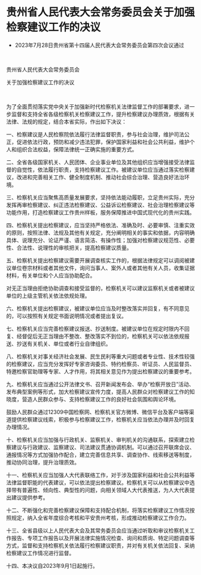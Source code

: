 # 贵州省人民代表大会常务委员会关于加强检察建议工作的决议

- 2023年7月28日贵州省第十四届人民代表大会常务委员会第四次会议通过

<!-- INFO END -->

​

贵州省人民代表大会常务委员会

关于加强检察建议工作的决议

​

为了全面贯彻落实党中央关于加强新时代检察机关法律监督工作的部署要求，进一步监督和支持全省各级检察机关检察建议工作，提升检察建议办理质效，根据有关法律、法规的规定，结合本省实际，作出如下决议：

一、检察建议是人民检察院依法履行法律监督职责，参与社会治理，维护司法公正，促进依法行政，预防和减少违法犯罪，保护国家利益和社会公共利益，维护个人和组织合法权益，保障法律统一正确实施的重要方式。

二、全省各级国家机关、人民团体、企业事业单位及其他组织应当增强接受法律监督的自觉性，依法履行职责，支持检察建议工作。被建议单位应当通过落实检察建议，改进和完善相关工作、健全制度机制、推动社会综合治理、营造良好法治环境。

三、检察机关应当聚焦高质量发展要求，坚持依法能动履职，立足贵州实际，充分发挥再审检察建议、纠正违法检察建议、公益诉讼检察建议、社会治理检察建议等功能作用，打造检察建议工作贵州样板，服务保障推进中国式现代化的贵州实践。

四、检察机关提出检察建议，应当坚持严格依法、准确及时、必要审慎、注重实效的原则，按照法律、法规及其他有关规定，充分阐明相关的事实和依据，内容明确具体、说理充分、论证严谨、语言简洁、有操作性；加强对检察建议规范性、必要性、合法性、说理性的审核把关，提高检察建议质量。

五、检察机关提出检察建议需要开展调查核实工作的，根据法律规定可以调阅被建议单位卷宗材料或者其他文件，询问当事人、案外人或者其他有关人员，收集证据材料，有关单位和个人应当协助配合。

对无正当理由拒绝协助调查和接受监督的，检察机关可以建议监察机关或者被建议单位的上级主管机关依法依规处理。

六、检察机关提出检察建议，被建议单位应当及时整改落实并回复，有不同意见的，可以按照有关规定书面说明情况或者提出复议。

七、检察机关应当完善检察建议报送、抄送制度。被建议单位在规定时限内不回复、经督促后无正当理由不整改、整改落实不到位的，检察机关可以依法依规报送、抄送有关机关、单位或者行业自律组织。

八、检察机关对事关经济社会发展、民生民利等重大问题或者专业性、技术性较强的检察建议，应当充分发挥好专家咨询委员、特约检察员、听证员、人民监督员、特邀检察官助理等专家、人才作用，将其相关意见作为提出检察建议的重要参考。

九、检察机关应当通过公开法律文书、召开新闻发布会、举办“检察开放日”活动、发布典型案例等形式，加大检察建议宣传力度，提高人民群众对检察建议工作的知晓度，营造人民群众参与、支持检察建议工作的良好社会氛围和舆论环境。

鼓励人民群众通过12309中国检察网、检察机关官方微博、微信平台及客户端等渠道提供检察建议线索，积极参与检察建议工作，检察机关应当依法办理并及时回复办理情况。

十、检察机关应当加强与行政机关、监察机关、审判机关的沟通联系，探索建立检察建议与行政建议、监察建议、司法建议贯通协调机制。可以通过召开联席会议、通报情况等方式加强协作配合，建立完善信息共享、调查协作、线索移送等制度，推动协同治理，提升治理质效。

十一、检察机关应当加强人大代表联络工作，对于涉及国家利益和社会公共利益等法律监督职能的代表建议，可以依法提出检察建议。检察机关可以从检察建议中选择带有普遍性、倾向性、典型性的问题，向相关领域人大代表推送，为人大代表提出建议提供参考。

十二、不断强化和完善检察建议保障和支持配合机制，将落实检察建议工作情况按照规定，纳入全省年度综合考核和平安贵州考核，形成推动检察建议工作合力。

十三、全省县级以上人民代表大会及其常务委员会应当通过听取和审议检察机关工作报告、专项工作报告以及开展法律实施情况检查、询问和质询、特定问题调查等方式，监督和支持检察机关依法履行检察建议职责，并对有关机关依法回复、采纳检察建议工作情况进行监督。

十四、本决议自2023年9月1日起施行。
